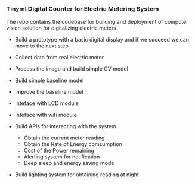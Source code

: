 ### Tinyml Digital Counter for Electric Metering System

 The repo contains the codebase for building and deployment of computer vision solution for digitalizing electric meters. 

- Build a prototype with a basic digital display and if we succeed we can move to the next step
- Collect data from real electric meter
- Process the image and build simple CV model
- Build simple baseline model 
- Improve the baseline model 
- Inteface with LCD module
- Inteface with wifi module
- Build APIs for interacting with the system
    - Obtain the current meter reading 
    - Obtain the Rate of Energy comsumption 
    - Cost of the Power remaining 
    - Alerting system for notification
    - Deep sleep and energy saving mode

- Build lighting system for obtaining reading at night
